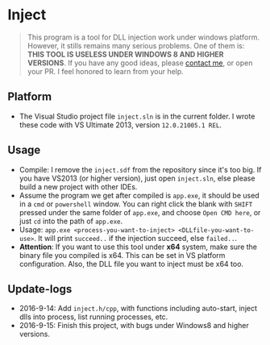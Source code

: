 # Inject
> This program is a tool for DLL injection work under windows platform. However, it stills remains many serious problems. One of them is: **THIS TOOL IS USELESS UNDER WINDOWS 8 AND HIGHER VERSIONS**. If you have any good ideas, please [contact me](mailto:forec@bupt.edu.cn), or open your PR. I feel honored to learn from your help.

## Platform
* The Visual Studio project file `inject.sln` is in the current folder. I wrote these code with VS Ultimate 2013, version `12.0.21005.1 REL`.

## Usage
* Compile: I remove the `inject.sdf` from the repository since it's too big. If you have VS2013 (or higher version), just open `inject.sln`, else please build a new project with other IDEs.
* Assume the program we get after compiled is `app.exe`, it should be used in a `cmd` or `powershell` window. You can right click the blank with `SHIFT` pressed under the same folder of `app.exe`, and choose `Open CMD here`, or just `cd` into the path of `app.exe`.
* Usage: `app.exe <process-you-want-to-inject> <DLLfile-you-want-to-use>`. It will print `succeed..` if the injection succeed, else `failed..`.
* **Attention**: If you want to use this tool under **x64** system, make sure the binary file you compiled is x64. This can be set in VS platform configuration. Also, the DLL file you want to inject must be x64 too.

## Update-logs
* 2016-9-14: Add `inject.h/cpp`, with functions including auto-start, inject dlls into process, list running processes, etc.
* 2016-9-15: Finish this project, with bugs under Windows8 and higher versions.